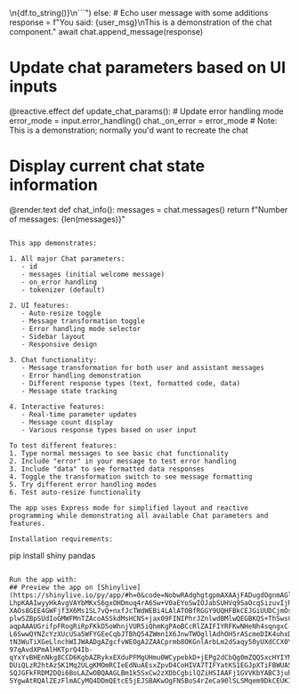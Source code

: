 \n{df.to_string()}\n```")
    else:
        # Echo user message with some additions
        response = f"You said: {user_msg}\nThis is a demonstration of the chat component."
        await chat.append_message(response)

# Update chat parameters based on UI inputs
@reactive.effect
def update_chat_params():
    # Update error handling mode
    error_mode = input.error_handling()
    chat._on_error = error_mode  # Note: This is a demonstration; normally you'd want to recreate the chat

# Display current chat state information
@render.text
def chat_info():
    messages = chat.messages()
    return f"Number of messages: {len(messages)}"

```

This app demonstrates:

1. All major Chat parameters:
   - id
   - messages (initial welcome message)
   - on_error handling
   - tokenizer (default)

2. UI features:
   - Auto-resize toggle
   - Message transformation toggle
   - Error handling mode selector
   - Sidebar layout
   - Responsive design

3. Chat functionality:
   - Message transformation for both user and assistant messages
   - Error handling demonstration
   - Different response types (text, formatted code, data)
   - Message state tracking

4. Interactive features:
   - Real-time parameter updates
   - Message count display
   - Various response types based on user input

To test different features:
1. Type normal messages to see basic chat functionality
2. Include "error" in your message to test error handling
3. Include "data" to see formatted data responses
4. Toggle the transformation switch to see message formatting
5. Try different error handling modes
6. Test auto-resize functionality

The app uses Express mode for simplified layout and reactive programming while demonstrating all available Chat parameters and features.

Installation requirements:
```
pip install shiny pandas
```

Run the app with:
## Preview the app on [Shinylive](https://shinylive.io/py/app/#h=0&code=NobwRAdghgtgpmAXAAjFADugdOgnmAGlQGMB7CAFzkqVQDMAnUmZAEyiooEt5kf1SDCmw5xu8ADoR+g4eigR2AZ2RQV6VlMbNkSgBZcIuPjAFDkDOFGLcAbnC1MW+w7ixwAHuktKVM84boAK4UREFcRJaKcAxSUgDEyADKsOgANnAiFFDIdILIxHocyPC+UADmcEpShlzcUGkA+qVKFVXIALzIwFLIfcjhWDBQDADWrKQA7hAAFL39CxJgSysQCwuJAOpwaWS8FKTIAMJFwgAicDCHAIKYAITz68gAKgYqrJeH+lMqtiNcpCCKjoVgoQR8yFIdGQFD0mSSBiMx1OBWYAgg1AoWEe6wAtMhriFSLifFwAF4ONZPZD456kUbUZBpHh1apUp74gCyVValRhDAUSjyDGG3HIOIW+LOXDoIKiwh86KUmWForZ1OQK2Wy3ZyAAlFIALpxCCJI6WUSqAoowxKbIQYiZSZ1PSqNJpVR-LhpKAAIwyyHkAvgVAYbMKxS6gxOHDmuq4rA6Sw+V0aEYoSwIOJabSUHVq9SaOcqSizuvIjRiTAYSbQRMzfTNCmQvsyAHIoES20QOzYgg1u8g261pNwKYP8m2ghAiooMqw21IDRApIN5JVGqR0BQlHGFtwKBlawjXMjihcrpmcXRvT7-XAOs8GEE4GWFjf3X6Ms1SL7vQ+nxfJcTWdWEBi4LAlATOBfRGGY9UQHFBkCEJGiUUDCjmOsDkaUkKQbJYAFFoHvAkiRJKpyQcQgXmfOBlwWZCIGCCg0IwvQsIoAUICFQQYGaHlcwIsAn0FVVkG5MoSwbQD6KQiCUNY5UMhsPdqSWKtBEaWdWGZCByivXVFjAQiGGrZAAAkFF0wwDMICV+hAByniWTsDiWFAlkJdz7KM9S0D7BoPM1MBrkCtJDI1YyRzqKjgqWFJRzi3yov6JZpx0+d4rAABVGdrKynUNQAXzfallLgGw4ETVz6yK-plwSZBpSUdIoGMWFMnTZAcoASSkdMsHCNS+jax09FINIPhrJZnlwdBMlwQEGBKQS+ThSwsC2yL+mdVhYVrABGAAGY6AFIdr6OEuHKPQKFrNzSEu3Jb0fOjgJXU1aLEviBmVFbFL4aFqC-aqpAAAUGrifpFRogRiRpFKkD5oWhnjVUR5iQhmKgPAoBCcRlZAIFIYRFKwNHeNh4sqngxC-L6SwwQYNZcYzXUcUSa5WFYGEeCqbJTBhQ54ZWmn1X6JnwTWOgllAdhOH5rAScmeDIK4uhxDgGY2zOizEDOzkDaSNs9WKw1kBANnitWJrRPR361Cgu0FAVKolXaImQfvTQIEh04Ke4qn+KdrgXcoXD3fIZVkbgVGg4xxVo+1tmCfjaESbJrGsUpjHxbp5yLDEaWYU8dnFl1LmedyPiOG4fThdUXww-tN3WuTiXGeLlnchWIJWAADgAZgcfvWEOgA2ZAACprmb8OKGnlArbLm2dSaqy50yUXdCCX0YDDqDo4hwaK1FtC94P9m1FwB02Dj5BMrgC-97qAvdXPmAlHKTprQ4Ib-qYxYvBHEnNkg8CCD6KgbAZRykxEXduPFMgUHmu0WCypebkD+jEPg2dCbQg0mZQQSxcHYIYM0b+WA0hTBiO-DUiQLzR2htAzSK1Mq2ULgKMOmRCIeEdNuAEsxZpvD4CoHIVA7TIFYatKS1EGJpXTiFBWUASGGDIRQ8oVCaEMDodSRIAAlburM-SQJGFkFRDM2DQi6BoLAZwOBQAAGLBm1k5SxCw2zXDbCgbilQZiHSIAAFj1GVVKbYABC3juhtg8IONsuA4lkjbMaSxxV5FPCgJMKAdQ-5YgwAtRQAlZEzFlmACyMQ4DDmQEtcE5jEJSBAKwOgFNSBoS4rZeCa90lSLSMqem9DkCEUKIcTqMjeSZFgsQUYyBQKuiUMwTIUAeaxXIA0VElAy6cKjkg3+pSACagJdDZNYMvT+38bZSFeGHURVooKmADJVCaCCPbYnqhkrJOTBr5OoKwIp4yZhJyQY1L6OUNCWmkewhuVwPgzLhGsCM+kwZ+wtDYLg9h3CykquzFGAwwVUErEQ8hkLyi6L6KfCABLzJdHJqw7SBUOl6jAKVS2kBYAIBQGASwABHcIlh4CUCUBTPGNEwBkA2TQDlUhRTpFJsyX0UgIBBFMLgKQ8hFBqBNKlPoTLDRAA)
